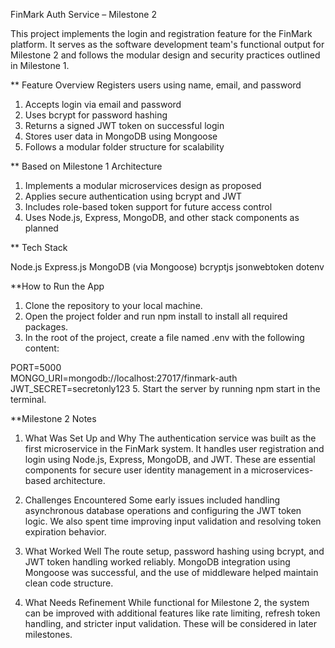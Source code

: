 FinMark Auth Service – Milestone 2

This project implements the login and registration feature for the FinMark platform. It serves as the software development team's functional output for Milestone 2 and follows the modular design and security practices outlined in Milestone 1.

** Feature Overview
Registers users using name, email, and password

1. Accepts login via email and password
2. Uses bcrypt for password hashing
3. Returns a signed JWT token on successful login
4. Stores user data in MongoDB using Mongoose
5. Follows a modular folder structure for scalability

** Based on Milestone 1 Architecture

1. Implements a modular microservices design as proposed
2. Applies secure authentication using bcrypt and JWT
3. Includes role-based token support for future access control
4. Uses Node.js, Express, MongoDB, and other stack components as planned

** Tech Stack

Node.js
Express.js
MongoDB (via Mongoose)
bcryptjs
jsonwebtoken
dotenv

**How to Run the App

1. Clone the repository to your local machine.
2. Open the project folder and run npm install to install all required packages.
3. In the root of the project, create a file named .env with the following content:
   
PORT=5000  
MONGO_URI=mongodb://localhost:27017/finmark-auth  
JWT_SECRET=secretonly123
5. Start the server by running npm start in the terminal.

**Milestone 2 Notes
1. What Was Set Up and Why
The authentication service was built as the first microservice in the FinMark system. It handles user registration and login using Node.js, Express, MongoDB, and JWT. These are essential components for secure user identity management in a microservices-based architecture.

2. Challenges Encountered
Some early issues included handling asynchronous database operations and configuring the JWT token logic. We also spent time improving input validation and resolving token expiration behavior.

3. What Worked Well
The route setup, password hashing using bcrypt, and JWT token handling worked reliably. MongoDB integration using Mongoose was successful, and the use of middleware helped maintain clean code structure.

4. What Needs Refinement
While functional for Milestone 2, the system can be improved with additional features like rate limiting, refresh token handling, and stricter input validation. These will be considered in later milestones.
